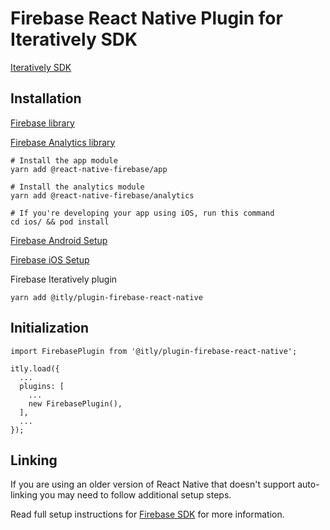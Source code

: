 # Firebase React Native Plugin for Iteratively SDK

[Iteratively SDK](https://github.com/iterativelyhq/itly-sdk/blob/master/README.md)

## Installation

[Firebase library](https://rnfirebase.io/#installation)

[Firebase Analytics library](https://rnfirebase.io/analytics/usage#installation)

```
# Install the app module
yarn add @react-native-firebase/app

# Install the analytics module
yarn add @react-native-firebase/analytics

# If you're developing your app using iOS, run this command
cd ios/ && pod install
```

[Firebase Android Setup](https://rnfirebase.io/#2-android-setup)

[Firebase iOS Setup](https://rnfirebase.io/#3-ios-setup)

Firebase Iteratively plugin

`yarn add @itly/plugin-firebase-react-native`

## Initialization

```
import FirebasePlugin from '@itly/plugin-firebase-react-native';

itly.load({
  ...
  plugins: [
    ...
    new FirebasePlugin(),
  ],
  ...
});
```

## Linking

If you are using an older version of React Native that doesn't support auto-linking you may need to follow additional setup steps.

Read full setup instructions for [Firebase SDK](https://rnfirebase.io/#4-autolinking--rebuilding) for more information.

